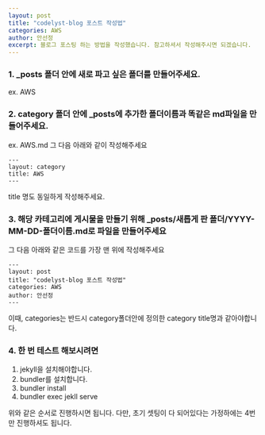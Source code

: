 ```yaml
---
layout: post
title: "codelyst-blog 포스트 작성법"
categories: AWS
author: 안선정
excerpt: 블로그 포스팅 하는 방법을 작성했습니다. 참고하셔서 작성해주시면 되겠습니다.
---
```


### 1. \_posts 폴더 안에 새로 파고 싶은 폴더를 만들어주세요.

ex. AWS

### 2. category 폴더 안에 \_posts에 추가한 폴더이름과 똑같은 md파일을 만들어주세요.

ex. AWS.md
그 다음 아래와 같이 작성해주세요

```
---
layout: category
title: AWS
---
```

title 명도 동일하게 작성해주세요.

### 3. 해당 카테고리에 게시물을 만들기 위해 \_posts/새롭게 판 폴더/YYYY-MM-DD-폴더이름.md로 파일을 만들어주세요

그 다음 아래와 같은 코드를 가장 맨 위에 작성해주세요

```
---
layout: post
title: "codelyst-blog 포스트 작성법"
categories: AWS
author: 안선정
---
```

이때, categories는 반드시 category폴더안에 정의한 category title명과 같아야합니다.

### 4. 한 번 테스트 해보시려면

1. jekyll을 설치해야합니다.
2. bundler를 설치합니다.
3. bundler install
4. bundler exec jekll serve

위와 같은 순서로 진행하시면 됩니다. 다만, 초기 셋팅이 다 되어있다는 가정하에는 4번만 진행하셔도 됩니다.
